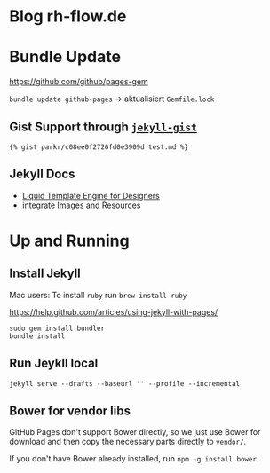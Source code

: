 # Blog rh-flow.de

# Bundle Update

https://github.com/github/pages-gem

`bundle update github-pages` -> aktualisiert `Gemfile.lock`


## Gist Support through [`jekyll-gist`](https://github.com/jekyll/jekyll-gist)

```
{% gist parkr/c08ee0f2726fd0e3909d test.md %}
```

## Jekyll Docs

- [Liquid Template Engine for Designers](https://github.com/Shopify/liquid/wiki/Liquid-for-Designers)
- [integrate Images and Resources](http://jekyllrb.com/docs/posts/#including-images-and-resources)


# Up and Running

## Install Jekyll

Mac users: To install `ruby` run `brew install ruby`

https://help.github.com/articles/using-jekyll-with-pages/

```
sudo gem install bundler
bundle install
```

## Run Jeykll local

```
jekyll serve --drafts --baseurl '' --profile --incremental
```

## Bower for vendor libs

GitHub Pages don't support Bower directly, so we just use Bower for download and then copy the necessary parts directly to `vendor/`.

If you don't have Bower already installed, run `npm -g install bower`.
